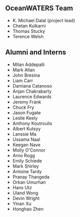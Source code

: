 OceanWATERS Team
----------------

- K. Michael Dalal (project lead)
- Chetan Kulkarni
- Thomas Stucky
- Terence Welsh

Alumni and Interns
------------------

- Milan Addepalli
- Mark Allan
- John Bresina
- Liam Carr
- Damiana Catanoso
- Anjan Chakrabarty
- Laurence Edwards
- Jeremy Frank
- Chuck Fry
- Jason Fugate
- Leslie Keely
- Anthony Koutroulis
- Albert Kutsyy
- Lanssie Ma
- Ussama Naal
- Keegan Nave
- Molly O'Connor
- Arno Rogg
- Emily Schiede
- Mark Shirley
- Antoine Tardy
- Pranay Thangeda
- Orkan Umurhan
- Hans Utz
- Uland Wong
- Devin Wright
- Yinan Xu
- Honghao Zhen
